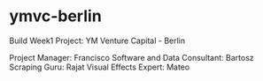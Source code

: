 # ymvc-berlin
Build Week1 Project: YM Venture Capital - Berlin

Project Manager: Francisco
Software and Data Consultant: Bartosz
Scraping Guru: Rajat
Visual Effects Expert: Mateo
